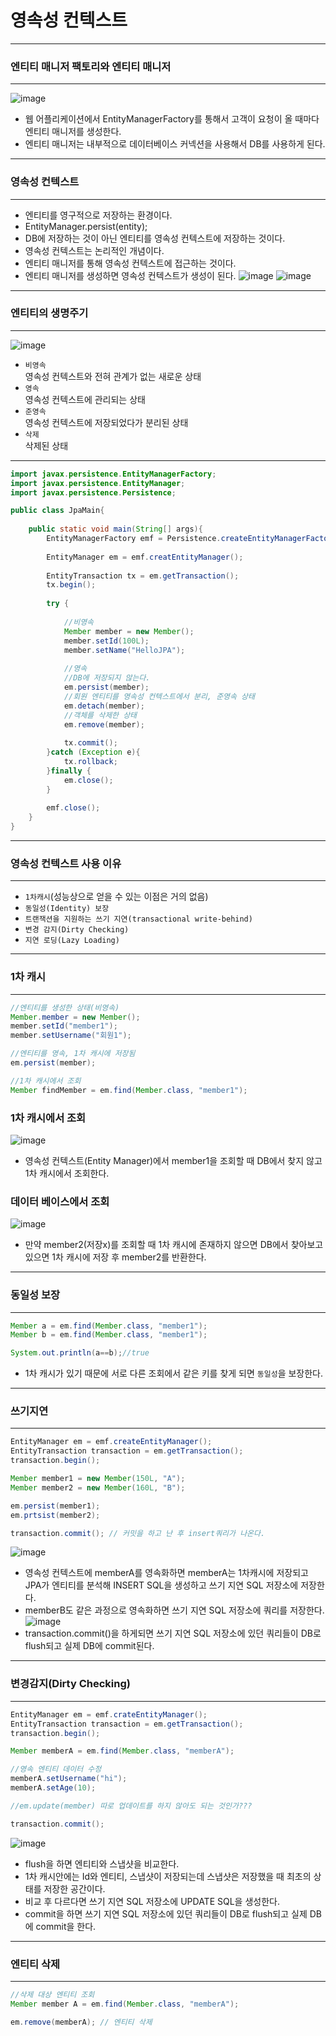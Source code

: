 # 영속성 컨텍스트

*** 
### 엔티티 매니저 팩토리와 엔티티 매니저
***
![image](https://user-images.githubusercontent.com/94179449/216622572-9ed93e31-df68-47be-930a-182b351465cb.png)

* 웹 어플리케이션에서 EntityManagerFactory를 통해서 고객이 요청이 올 때마다 엔티티 매니저를 생성한다.
* 엔티티 매니저는 내부적으로 데이터베이스 커넥션을 사용해서 DB를 사용하게 된다.
*** 
### 영속성 컨텍스트
***
* 엔티티를 영구적으로 저장하는 환경이다.
* EntityManager.persist(entity);
* DB에 저장하는 것이 아닌 엔티티를 영속성 컨텍스트에 저장하는 것이다.
* 영속성 컨텍스트는 논리적인 개념이다.
* 엔티티 매니저를 통해 영속성 컨텍스트에 접근하는 것이다.
* 엔티티 매니저를 생성하면 영속성 컨텍스트가 생성이 된다.
![image](https://user-images.githubusercontent.com/94179449/216622885-710b8117-760d-4eef-a7d8-0403f6cb89a0.png)
  ![image](https://user-images.githubusercontent.com/94179449/216623000-9356bbfb-e36f-445d-bad1-985006e48dc8.png)


***

### 엔티티의 생명주기
***
![image](https://user-images.githubusercontent.com/94179449/216623154-d5f8daa5-30e4-4979-b050-2b7eb89f1623.png)
* `비영속`  
영속성 컨텍스트와 전혀 관계가 없는 새로운 상태
* `영속`   
영속성 컨텍스트에 관리되는 상태
* `준영속`  
영속성 컨텍스트에 저장되었다가 분리된 상태
* `삭제`  
삭제된 상태
*** 

```java
import javax.persistence.EntityManagerFactory;
import javax.persistence.EntityManager;
import javax.persistence.Persistence;

public class JpaMain{
    
    public static void main(String[] args){
        EntityManagerFactory emf = Persistence.createEntityManagerFactory("hello");
        
        EntityManager em = emf.creatEntityManager();
        
        EntityTransaction tx = em.getTransaction();
        tx.begin();
        
        try { 
            
            //비영속
            Member member = new Member();
            member.setId(100L);
            member.setName("HelloJPA");
            
            //영속
            //DB에 저장되지 않는다.
            em.persist(member);
            //회원 엔티티를 영속성 컨텍스트에서 분리, 준영속 상태
            em.detach(member);
            //객체를 삭제한 상태
            em.remove(member);
            
            tx.commit();
        }catch (Exception e){
            tx.rollback;
        }finally {
            em.close();
        }
        
        emf.close();
    }
}
```
***
### 영속성 컨텍스트 사용 이유
***
* `1차캐시`(성능상으로 얻을 수 있는 이점은 거의 없음)
* `동일성(Identity) 보장`
* `트랜잭션을 지원하는 쓰기 지연(transactional write-behind)`
* `변경 감지(Dirty Checking)`
* `지연 로딩(Lazy Loading)`
***
### 1차 캐시
***
```java
//엔티티를 생성한 상태(비영속)
Member.member = new Member();
member.setId("member1");
member.setUsername("회원1");

//엔티티를 영속, 1차 캐시에 저장됨
em.persist(member);

//1차 캐시에서 조회
Member findMember = em.find(Member.class, "member1");
```
### 1차 캐시에서 조회
![image](https://user-images.githubusercontent.com/94179449/216623840-df3311ff-48c3-48b7-9c33-3dfebb417029.png)
* 영속성 컨텍스트(Entity Manager)에서 member1을 조회할 때 DB에서 찾지 않고 1차 캐시에서 조회한다.
### 데이터 베이스에서 조회
![image](https://user-images.githubusercontent.com/94179449/216624289-53a89ed7-32c3-4815-ac33-dc844f894254.png)
* 만약 member2(저장x)를 조회할 때 1차 캐시에 존재하지 않으면 DB에서 찾아보고 있으면 1차 캐시에 저장 후 member2를 반환한다.
***
### 동일성 보장
***
```java
Member a = em.find(Member.class, "member1");
Member b = em.find(Member.class, "member1");

System.out.println(a==b);//true
```
* 1차 캐시가 있기 때문에 서로 다른 조회에서 같은 키를 찾게 되면 `동일성`을 보장한다.
***
### 쓰기지연
***
```java
EntityManager em = emf.createEntityManager();
EntityTransaction transaction = em.getTransaction();
transaction.begin();

Member member1 = new Member(150L, "A");
Member member2 = new Member(160L, "B");

em.persist(member1);
em.prtsist(member2);

transaction.commit(); // 커밋을 하고 난 후 insert쿼리가 나온다.

```
![image](https://user-images.githubusercontent.com/94179449/216624927-be1ac274-1eb1-491f-b50a-59da038d9f67.png)
* 영속성 컨텍스트에 memberA를 영속화하면 memberA는 1차캐시에 저장되고 JPA가 엔티티를 분석해 INSERT SQL을 생성하고 쓰기 지연 SQL 저장소에 저장한다.
* memberB도 같은 과정으로 영속화하면 쓰기 지연 SQL 저장소에 쿼리를 저장한다.
  ![image](https://user-images.githubusercontent.com/94179449/216625070-88512843-c739-4c79-ab18-49e94461d00d.png)
* transaction.commit()을 하게되면 쓰기 지연 SQL 저장소에 있던 쿼리들이 DB로 flush되고 실제 DB에 commit된다.

***
### 변경감지(Dirty Checking)
***
```java
EntityManager em = emf.crateEntityManager();
EntityTransaction transaction = em.getTransaction();
transaction.begin();

Member memberA = em.find(Member.class, "memberA");

//영속 엔티티 데이터 수정
memberA.setUsername("hi");
memberA.setAge(10);

//em.update(member) 따로 업데이트를 하지 않아도 되는 것인가???

transaction.commit();
```
![image](https://user-images.githubusercontent.com/94179449/216625193-dc55ea6a-886d-4531-8aea-fa96c9000efa.png)
* flush을 하면 엔티티와 스냅샷을 비교한다.
* 1차 캐시안에는 Id와 엔티티, 스냅샷이 저장되는데 스냅샷은 저장했을 때 최초의 상태를 저장한 공간이다.
* 비교 후 다르다면 쓰기 지연 SQL 저장소에 UPDATE SQL을 생성한다.
* commit을 하면 쓰기 지연 SQL 저장소에 있던 쿼리들이 DB로 flush되고 실제 DB에 commit을 한다.
***
### 엔티티 삭제
***
```java
//삭제 대상 엔티티 조회
Member member A = em.find(Member.class, "memberA");

em.remove(memberA); // 엔티티 삭제
```
